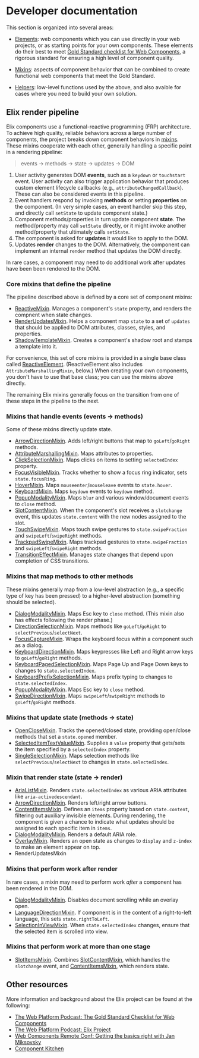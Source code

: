 # Developer documentation

This section is organized into several areas:

* [Elements](/documentation/elements): web components which you can use directly
  in your web projects, or as starting points for your own components. These
  elements do their best to meet [Gold Standard checklist for Web
  Components](https://github.com/webcomponents/gold-standard/wiki), a rigorous
  standard for ensuring a high level of component quality.

* [Mixins](/documentation/mixins): aspects of component behavior that can be
  combined to create functional web components that meet the Gold Standard.

* [Helpers](/documentation/helpers): low-level functions used by the above, and
  also avaible for cases where you need to build your own solution.


## Elix render pipeline

Elix components use a functional-reactive programming (FRP) architecture. To achieve high quality, reliable behaviors across a large number of components, the project breaks down component behaviors in [mixins](mixins). These mixins cooperate with each other, generally handling a specific point in a rendering pipeline:

> events → methods → state → updates → DOM

1. User activity generates DOM **events**, such as a `keydown` or `touchstart` event. User activity can also trigger application behavior that produces custom element lifecycle callbacks (e.g., `attributeChangedCallback`). These can also be considered events in this pipeline.
2. Event handlers respond by invoking **methods** or setting **properties** on the component. (In very simple cases, an event handler skip this step, and directly call `setState` to update component state.)
3. Component methods/properties in turn update component **state**. The method/property may call `setState` directly, or it might invoke another method/property that ultimately calls `setState`.
4. The component is asked for **updates** it would like to apply to the DOM.
5. Updates **render** changes to the DOM. Alternatively, the component can implement an internal `render` method that updates the DOM directly.

In rare cases, a component may need to do additional work after updates have been been rendered to the DOM.


### Core mixins that define the pipeline

The pipeline described above is defined by a core set of component mixins:

* [ReactiveMixin](/documentation/ReactiveMixin). Manages a component's `state` property, and renders the compnent when state changes.
* [RenderUpdatesMixin](/documentation/RenderUpdatesMixin). Helps a component map `state` to a set of `updates` that should be applied to DOM attributes, classes, styles, and properties.
* [ShadowTemplateMixin](/documentation/ShadowTemplateMixin). Creates a component's shadow root and stamps a template into it.

For convenience, this set of core mixins is provided in a single base class called [ReactiveElement](/documentation/ReactiveElement). (ReactiveElement also includes `AttributeMarshallingMixin`, below.) When creating your own components, you don't have to use that base class; you can use the mixins above directly.

The remaining Elix mixins generally focus on the transition from one of these steps in the pipeline to the next.


### Mixins that handle events (events → methods)

Some of these mixins directly update state.

* [ArrowDirectionMixin](/documentation/ArrowDirectionMixin). Adds left/right buttons that map to `goLeft`/`goRight` methods.
* [AttributeMarshallingMixin](/documentation/AttributeMarshallingMixin). Maps attributes to properties.
* [ClickSelectionMixin](/documentation/ClickSelectionMixin). Maps clicks on items to setting `selectedIndex` property.
* [FocusVisibleMixin](/documentation/FocusVisibleMixin). Tracks whether to show a focus ring indicator, sets `state.focusRing`.
* [HoverMixin](/documentation/HoverMixin). Maps `mouseenter`/`mouseleave` events to `state.hover`.
* [KeyboardMixin](/documentation/KeyboardMixin). Maps `keydown` events to `keydown` method.
* [PopupModalityMixin](/documentation/PopupModalityMixin). Maps `blur` and various window/document events to `close` method.
* [SlotContentMixin](/documentation/SlotContentMixin). When the component's slot receives a `slotchange` event, this updates `state.content` with the new nodes assigned to the slot.
* [TouchSwipeMixin](/documentation/TouchSwipeMixin). Maps touch swipe gestures to `state.swipeFraction` and `swipeLeft`/`swipeRight` methods.
* [TrackpadSwipeMixin](/documentation/TrackpadSwipeMixin). Maps trackpad gestures to `state.swipeFraction` and `swipeLeft`/`swipeRight` methods.
* [TransitionEffectMixin](/documentation/TransitionEffectMixin). Manages state changes that depend upon completion of CSS transitions.


### Mixins that map methods to other methods

These mixins generally map from a low-level abstraction (e.g., a specific type of key has been pressed) to a higher-level abstraction (something should be selected).

* [DialogModalityMixin](/documentation/DialogModalityMixin). Maps Esc key to `close` method. (This mixin also has effects following the render phase.)
* [DirectionSelectionMixin](/documentation/DirectionSelectionMixin). Maps methods like `goLeft`/`goRight` to `selectPrevious`/`selectNext`.
* [FocusCaptureMixin](/documentation/FocusCaptureMixin). Wraps the keyboard focus within a component such as a dialog.
* [KeyboardDirectionMixin](/documentation/KeyboardDirectionMixin). Maps keypresses like Left and Right arrow keys to `goLeft`/`goRight` methods.
* [KeyboardPagedSelectionMixin](/documentation/KeyboardPagedSelectionMixin). Maps Page Up and Page Down keys to changes to `state.selectedIndex`.
* [KeyboardPrefixSelectionMixin](/documentation/KeyboardPrefixSelectionMixin). Maps prefix typing to changes to `state.selectedIndex`.
* [PopupModalityMixin](/documentation/PopupModalityMixin). Maps Esc key to `close` method.
* [SwipeDirectionMixin](/documentation/SwipeDirectionMixin). Maps `swipeLeft`/`swipeRight` methods to `goLeft`/`goRight` methods.


### Mixins that update state (methods → state)

* [OpenCloseMixin](/documentation/OpenCloseMixin). Tracks the opened/closed state, providing open/close methods that set a `state.opened` member.
* [SelectedItemTextValueMixin](/documentation/SelectedItemTextValueMixin). Supplies a `value` property that gets/sets the item specified by a `selectedIndex` property.
* [SingleSelectionMixin](/documentation/SingleSelectionMixin). Maps selection methods like `selectPrevious`/`selectNext` to changes in `state.selectedIndex`.


### Mixin that render state (state → render)

* [AriaListMixin](/documentation/AriaListMixin). Renders `state.selectedIndex` as various ARIA attributes like `aria-activedescendant`.
* [ArrowDirectionMixin](/documentation/ArrowDirectionMixin). Renders left/right arrow buttons.
* [ContentItemsMixin](/documentation/ContentItemsMixin). Defines an `items` property based on `state.content`, filtering out auxiliary invisible elements. During rendering, the component is given a chance to indicate what updates should be assigned to each specific item in `items`.
* [DialogModalityMixin](/documentation/DialogModalityMixin). Renders a default ARIA role.
* [OverlayMixin](/documentation/OverlayMixin). Renders an open state as changes to `display` and `z-index` to make an element appear on top.
* RenderUpdatesMixin


### Mixins that perform work after render

In rare cases, a mixin may need to perform work _after_ a component has been rendered in the DOM.

* [DialogModalityMixin](/documentation/DialogModalityMixin). Disables document scrolling while an overlay open.
* [LanguageDirectionMixin](/documentation/LanguageDirectionMixin). If component is in the content of a right-to-left language, this sets `state.rightToLeft`.
* [SelectionInViewMixin](/documentation/SelectionInViewMixin). When `state.selectedIndex` changes, ensure that the selected item is scrolled into view.


### Mixins that perform work at more than one stage

* [SlotItemsMixin](/documentation/SlotItemsMixin). Combines [SlotContentMixin](SlotContentMixin), which handles the `slotchange` event, and [ContentItemsMixin](ContentItemsMixin), which renders state.


## Other resources

More information and background about the Elix project can be found at the 
following:

* [The Web Platform Podcast: The Gold Standard Checklist for Web Components](http://thewebplatformpodcast.com/126-gold-standard-checklist-for-web-components)
* [The Web Platform Podcast: Elix Project](http://thewebplatformpodcast.com/129-elix-project)
* [Web Components Remote Conf: Getting the basics right with Jan Miksovsky](https://youtu.be/3Xq0IrFbZGg)
* [Component Kitchen](https://component.kitchen)
